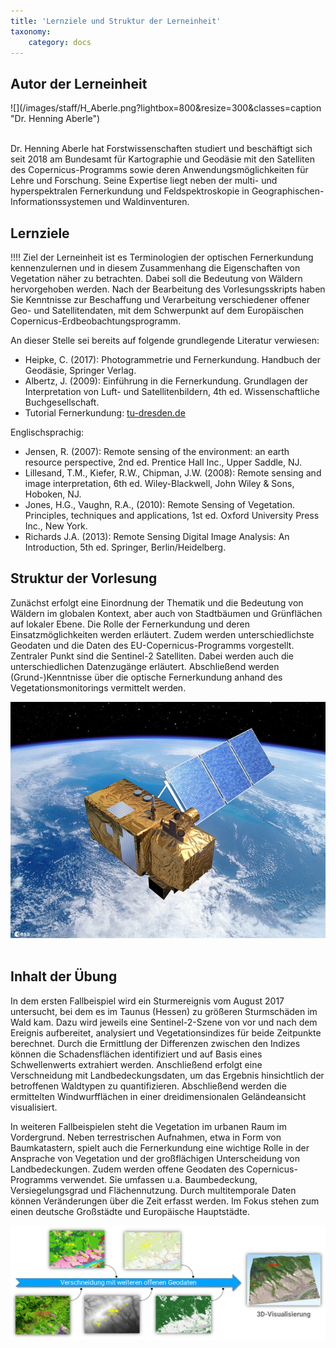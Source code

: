 ```yaml
---
title: 'Lernziele und Struktur der Lerneinheit'
taxonomy:
    category: docs
---
```


## Autor der Lerneinheit
<div class="row align-items-center">
  <div class="col-sm-3" markdown="1">![](/images/staff/H_Aberle.png?lightbox=800&resize=300&classes=caption "Dr. Henning Aberle")</div>
  <div class="col-sm-9">
    <p><br />  Dr. Henning Aberle hat Forstwissenschaften studiert und beschäftigt sich seit 2018 am Bundesamt für Kartographie und Geodäsie mit den Satelliten des Copernicus-Programms sowie deren Anwendungsmöglichkeiten für Lehre und Forschung. Seine Expertise liegt neben der multi- und hyperspektralen Fernerkundung und Feldspektroskopie in Geographischen-Informationssystemen und Waldinventuren. </p>
  </div>
</div>
<!--
| | |
|--|--|
|![](/images/staff/H_Aberle.png?lightbox=800&resize=300&classes=caption "Dr. Henning Aberle") | Dr. Henning Aberle hat Forstwissenschaften studiert und beschäftigt sich seit 2018 am Bundesamt für Kartographie und Geodäsie mit den Satelliten des Copernicus-Programms sowie deren Anwendungsmöglichkeiten für Lehre und Forschung. Seine Expertise liegt neben der multi- und hyperspektralen Fernerkundung und Feldspektroskopie in Geographischen-Informationssystemen und Waldinventuren. |
-->

## Lernziele

!!!! Ziel der Lerneinheit ist es Terminologien der optischen Fernerkundung kennenzulernen und in diesem Zusammenhang die Eigenschaften von Vegetation näher zu betrachten. Dabei soll die Bedeutung von Wäldern hervorgehoben werden. Nach der Bearbeitung des Vorlesungsskripts haben Sie Kenntnisse zur Beschaffung und Verarbeitung verschiedener offener Geo- und Satellitendaten, mit dem Schwerpunkt auf dem Europäischen Copernicus-Erdbeobachtungsprogramm.

An dieser Stelle sei bereits auf folgende grundlegende Literatur verwiesen:

-	Heipke, C. (2017): Photogrammetrie und Fernerkundung. Handbuch der Geodäsie, Springer Verlag.
-	Albertz, J. (2009): Einführung in die Fernerkundung. Grundlagen der Interpretation von Luft- und Satellitenbildern, 4th ed. Wissenschaftliche Buchgesellschaft.
-	Tutorial Fernerkundung: [tu-dresden.de](https://tu-dresden.de/bu/umwelt/geo/ipf/fern/studium/tutorial/tutorial-fernerkundung/tutorial-001)

Englischsprachig:
-	Jensen, R. (2007): Remote sensing of the environment: an earth resource perspective, 2nd ed. Prentice Hall Inc., Upper Saddle, NJ.
- 	Lillesand, T.M., Kiefer, R.W., Chipman, J.W. (2008): Remote sensing and image interpretation, 6th ed. Wiley-Blackwell, John Wiley & Sons, Hoboken, NJ.
- 	Jones, H.G., Vaughn, R.A., (2010): Remote Sensing of Vegetation. Principles, techniques and applications, 1st ed. Oxford University Press Inc., New York.
-   Richards J.A. (2013): Remote Sensing Digital Image Analysis: An Introduction, 5th ed. Springer, Berlin/Heidelberg.



## Struktur der Vorlesung

Zunächst erfolgt eine Einordnung der Thematik und die Bedeutung von Wäldern im globalen Kontext, aber auch von Stadtbäumen und Grünflächen auf lokaler Ebene. Die Rolle der Fernerkundung und deren Einsatzmöglichkeiten werden erläutert. Zudem werden unterschiedlichste Geodaten und die Daten des EU-Copernicus-Programms vorgestellt. Zentraler Punkt sind die Sentinel-2 Satelliten. Dabei werden auch die unterschiedlichen Datenzugänge erläutert. Abschließend werden (Grund-)Kenntnisse über die optische Fernerkundung anhand des Vegetationsmonitorings vermittelt werden.

![Sentinel-2](Sentinel-2.jpg?classes=caption "Sentinel-2. Quelle: ESA")
<br><br>


## Inhalt der Übung

In dem ersten Fallbeispiel wird ein Sturmereignis vom August 2017 untersucht, bei dem es im Taunus (Hessen) zu größeren Sturmschäden im Wald kam. Dazu wird jeweils eine Sentinel-2-Szene von vor und nach dem Ereignis aufbereitet, analysiert und Vegetationsindizes für beide Zeitpunkte berechnet. Durch die Ermittlung der Differenzen zwischen den Indizes können die Schadensflächen identifiziert und auf Basis eines Schwellenwerts extrahiert werden. Anschließend erfolgt eine Verschneidung mit Landbedeckungsdaten, um das Ergebnis hinsichtlich der betroffenen Waldtypen zu quantifizieren. Abschließend werden die ermittelten Windwurfflächen in einer dreidimensionalen Geländeansicht visualisiert.

In weiteren Fallbeispielen steht die Vegetation im urbanen Raum im Vordergrund. Neben terrestrischen Aufnahmen, etwa in Form von Baumkatastern, spielt auch die Fernerkundung eine wichtige Rolle in der Ansprache von Vegetation und der großflächigen Unterscheidung von Landbedeckungen. Zudem werden offene Geodaten des Copernicus-Programms verwendet. Sie umfassen u.a. Baumbedeckung, Versiegelungsgrad und Flächennutzung. Durch multitemporale Daten können Veränderungen über die Zeit erfasst werden. Im Fokus stehen zum einen deutsche Großstädte und Europäische Hauptstädte.

![Verschneidung der Geodaten](VerschnS2Geodaten.png?classes=caption "Workflow im Fallbeispiel 1")
